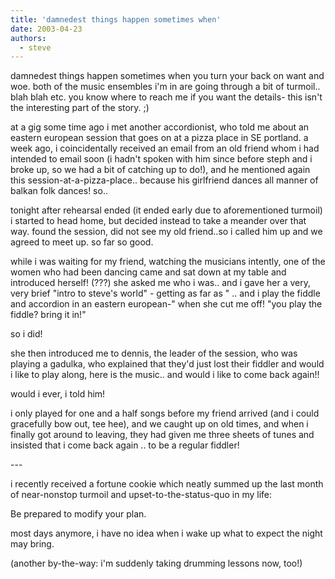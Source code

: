```yaml
---
title: 'damnedest things happen sometimes when'
date: 2003-04-23
authors:
  - steve
---
```


damnedest things happen sometimes when you turn your back on want and woe. both of the music ensembles i'm in are going through a bit of turmoil.. blah blah etc. you know where to reach me if you want the details- this isn't the interesting part of the story. ;)

at a gig some time ago i met another accordionist, who told me about an eastern european session that goes on at a pizza place in SE portland. a week ago, i coincidentally received an email from an old friend whom i had intended to email soon (i hadn't spoken with him since before steph and i broke up, so we had a bit of catching up to do!), and he mentioned again this session-at-a-pizza-place.. because his girlfriend dances all manner of balkan folk dances! so..

tonight after rehearsal ended (it ended early due to aforementioned turmoil) i started to head home, but decided instead to take a meander over that way. found the session, did not see my old friend..so i called him up and we agreed to meet up. so far so good.

while i was waiting for my friend, watching the musicians intently, one of the women who had been dancing came and sat down at my table and introduced herself! (???) she asked me who i was.. and i gave her a very, very brief "intro to steve's world" - getting as far as " .. and i play the fiddle and accordion in an eastern european-" when she cut me off! "you play the fiddle? bring it in!"

so i did!

she then introduced me to dennis, the leader of the session, who was playing a gadulka, who explained that they'd just lost their fiddler and would i like to play along, here is the music.. and would i like to come back again!!

would i ever, i told him!

i only played for one and a half songs before my friend arrived (and i could gracefully bow out, tee hee), and we caught up on old times, and when i finally got around to leaving, they had given me three sheets of tunes and insisted that i come back again .. to be a regular fiddler!

\---

i recently received a fortune cookie which neatly summed up the last month of near-nonstop turmoil and upset-to-the-status-quo in my life:

Be prepared to modify your plan.

most days anymore, i have no idea when i wake up what to expect the night may bring.

(another by-the-way: i'm suddenly taking drumming lessons now, too!)
